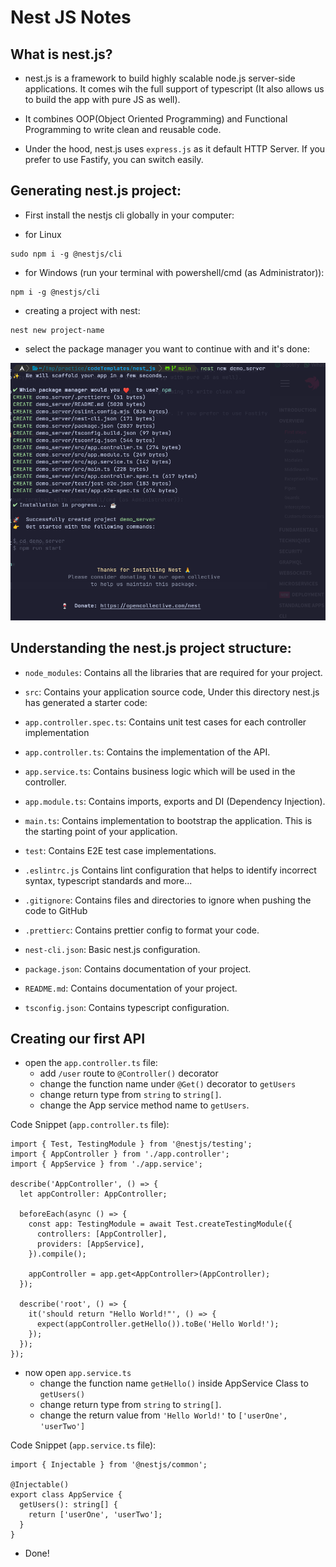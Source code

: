 # Nest JS Notes

## What is nest.js?

- nest.js is a framework to build highly scalable node.js server-side applications. It comes wih
  the full support of typescript (It also allows us to build the app with pure JS as well).

- It combines OOP(Object Oriented Programming) and Functional Programming to write clean and
  reusable code.

- Under the hood, nest.js uses `express.js` as it default HTTP Server. If you prefer to use Fastify,
  you can switch easily.

## Generating nest.js project:

- First install the nestjs cli globally in your computer:

- for Linux

```
sudo npm i -g @nestjs/cli
```

- for Windows (run your terminal with powershell/cmd (as Administrator)):

```
npm i -g @nestjs/cli
```

- creating a project with nest:

```
nest new project-name
```

- select the package manager you want to continue with and it's done:

![nest_img01](assets/images/nest_img01.png)

## Understanding the nest.js project structure:

- `node_modules`: Contains all the libraries that are required for your project.

- `src`: Contains your application source code, Under this directory nest.js has generated a starter
  code:

- `app.controller.spec.ts`: Contains unit test cases for each controller implementation
- `app.controller.ts`: Contains the implementation of the API.
- `app.service.ts`: Contains business logic which will be used in the controller.
- `app.module.ts`: Contains imports, exports and DI (Dependency Injection).
- `main.ts`: Contains implementation to bootstrap the application. This is the starting point
  of your application.
- `test`: Contains E2E test case implementations.
- `.eslintrc.js` Contains lint configuration that helps to identify incorrect syntax, typescript
  standards and more...
- `.gitignore`: Contains files and directories to ignore when pushing the code to GitHub
- `.prettierc`: Contains prettier config to format your code.
- `nest-cli.json`: Basic nest.js configuration.
- `package.json`: Contains documentation of your project.
- `README.md`: Contains documentation of your project.
- `tsconfig.json`: Contains typescript configuration.

## Creating our first API

- open the `app.controller.ts` file:
  - add `/user` route to `@Controller()` decorator
  - change the function name under `@Get()` decorator to `getUsers`
  - change return type from `string` to `string[]`.
  - change the App service method name to `getUsers`.

Code Snippet (`app.controller.ts` file):

```
import { Test, TestingModule } from '@nestjs/testing';
import { AppController } from './app.controller';
import { AppService } from './app.service';

describe('AppController', () => {
  let appController: AppController;

  beforeEach(async () => {
    const app: TestingModule = await Test.createTestingModule({
      controllers: [AppController],
      providers: [AppService],
    }).compile();

    appController = app.get<AppController>(AppController);
  });

  describe('root', () => {
    it('should return "Hello World!"', () => {
      expect(appController.getHello()).toBe('Hello World!');
    });
  });
});
```

- now open `app.service.ts`
  - change the function name `getHello()` inside AppService Class to `getUsers()`
  - change return type from `string` to `string[]`.
  - change the return value from `'Hello World!'` to `['userOne', 'userTwo']`

Code Snippet (`app.service.ts` file):

```
import { Injectable } from '@nestjs/common';

@Injectable()
export class AppService {
  getUsers(): string[] {
    return ['userOne', 'userTwo'];
  }
}
```

- Done!
